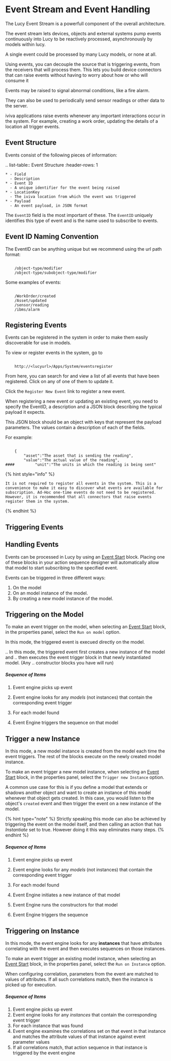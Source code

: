 

<a name='eventhandling'></a>

# Event Stream and Event Handling
The Lucy Event Stream is a powerfull component of the overall architecture.

The event stream lets devices, objects and external systems pump events continuously into Lucy to be reactively processed, asynchronously by models within lucy.

A single event could be processed by many Lucy models, or none at all.

Using events, you can decouple the source that is triggering events, from the receivers that will process them. This lets you build device connectors that can raise events without having to worry about how or who will consume it

Events may be raised to signal abnormal conditions, like a fire alarm.

They can also be used to periodically send sensor readings or other data to the server.

iviva applications raise events whenever any important interactions occur in the system. For example, creating a work order, updating the details of a location all trigger events.

## Event Structure
Events consist of the following pieces of information:

.. list-table:: Event Structure
    :header-rows: 1

    * - Field
      - Description
    * - Event ID
      - A unique identifier for the event being raised
    * - LocationKey
      - The iviva location from which the event was triggered
    * - Payload
      - An event payload, in JSON format

The `EventID` field is the most important of these. The `EventID` uniquely identifies this type of event and is the name used to subscribe to events.

## Event ID Naming Convention
The EventID can be anything unique but we recommend using the url path format:

```

    /object-type/modifier
    /object-type/subobject-type/modifier

```

Some examples of events:

```

    /WorkOrder/created
    /Asset/updated
    /sensor/reading
    /ibms/alarm

```

<a name='eventsregister'></a>

## Registering Events
Events can be registered in the system in order to make them easily discoverable for use in models.

To view or register events in the system, go to

```

    http://<lucyurl>/Apps/System/eventsregister

```

From here, you can search for and view a list of all events that have been registered. Click on any of one of them to update it.

Click the `Register New Event` link to register a new event.

When registering a new event or updating an existing event, you need to specify the EventID, a description and a JSON block describing the typical payload it expects.

This JSON block should be an object with keys that represent the payload parameters. The values contain a description of each of the fields.

For example:

```

    {
        "asset":"The asset that is sending the reading",
        "value":"The actual value of the reading",
####         "unit":"The units in which the reading is being sent"

```

{% hint style="info" %}

    It is not required to register all events in the system. This is a convenience to make it easy to discover what events are available for subscription. Ad-Hoc one-time events do not need to be registered. However, it is recommended that all connectors that raise events register them in the system.

{% endhint %}


## Triggering Events

## Handling Events
Events can be processed in Lucy by using an [Event Start](eventstart-ref) block.
Placing one of these blocks in your action sequence designer will automatically allow that model to start subscribing to the specified event.

Events can be triggered in three different ways:

1. On the model
2. On an model instance of the model.
3. By creating a new model instance of the model.


## Triggering on the Model
To make an event trigger on the model, when selecting an [Event Start](eventstart-ref) block, in the properties panel, select the `Run on model` option.

In this mode, the triggered event is execued directly on the model.

.. In this mode, the triggered event first creates a new instance of the model and
.. then executes the event trigger block in that newly instantiated model. (Any .. constructor blocks you have will run)

##### Sequence of Items
1. Event engine picks up event
2. Event engine looks for any *models* (not instances) that contain the corresponding event trigger
3. For each model found

  1. Event Engine triggers the sequence on that model


<a name='eventtriggernewinstance'></a>

## Trigger a new Instance
In this mode, a new model instance is created from the model each time the event triggers. The rest of the blocks execute on the newly created model instance.

To make an event trigger a new model instance, when selecting an [Event Start](eventstart-ref) block, in the properties panel, select the `Trigger new Instance` option.

A common use case for this is if you define a model that extends or shadows another object and want to create an instance of this model whenever that object gets created.
In this case, you would listen to the object's `created` event and then trigger the event on a new instance of the model.

{% hint type="note" %}
    Strictly speaking this mode can also be achieved by triggering the event on the model itself, and then calling an action that has *Instantiate* set to true. However doing it this way eliminates many steps. {% endhint %}

##### Sequence of Items
1. Event engine picks up event
2. Event engine looks for any *models* (not instances) that contain the corresponding event trigger
3. For each model found

  1. Event Engine initiates a new instance of that model
  2. Event Engine runs the constructors for that model
  3. Event Engine triggers the sequence


## Triggering on Instance
In this mode, the event engine looks for any **instances** that have attributes correlating with the event and then executes sequences on those instances.

To make an event trigger an existing model instance, when selecting an [Event Start](eventstart-ref) block, in the properties panel, select the `Run on Instance` option.

When configuring correlation, parameters from the event are matched to values of attributes.
If all such correlations match, then the instance is picked up for execution.

##### Sequence of Items

1. Event engine picks up event
2. Event engine looks for any *instances* that contain the corresponding event trigger
3. For each instance that was found
  1. Event engine examines the correlations set on that event in that instance and matches the attribute values of that instance against event parameter values
  2. If all correlations match, that action sequence in that instance is triggered by the event engine